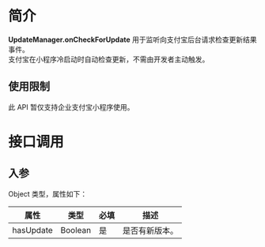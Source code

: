 
# 简介
**UpdateManager.onCheckForUpdate** 用于监听向支付宝后台请求检查更新结果事件。<br />支付宝在小程序冷启动时自动检查更新，不需由开发者主动触发。

## 使用限制
此 API 暂仅支持企业支付宝小程序使用。

# 接口调用

## 入参
Object 类型，属性如下：

| **属性** | **类型** | **必填** | **描述** |
| --- | --- | --- | --- |
| hasUpdate | Boolean | 是 | 是否有新版本。 |

